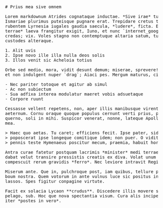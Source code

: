 <pre class="markdown"># Prius mea sive omnem

Lorem markdownum Atrides cognataque inductae. *Sive irae* tuum publica damna
Ismariae plurimus puteisque pugnare erat. Trepidare cretus terramque sereno
rubentem Lyrnesia iugales gaudia saecula, *ludere*, ficta. Est *est sumpsisse
terrae* laeva frangitur exigit, Iuno, et nunc `internet_google_registry` annis
credas; vix. Voles stagno non contemptuque altaria satum, tumentibus notum,
custodes alteraque.

1. Alit uvis
2. Ipse novo ille illa nulla deos solis
3. Illos venit sic Acheloia totius

Orbe sed medio, mora, vidit desunt demum; miserae, sprevere! Papilione ingenium
et non indulgent nuper `drag`; Aiaci pes. Mergum maturus, circumtulit aras!

- Nec pariter totoque et agitur ab simul
- Ac non subiectum
- Sua adfixa interea modulatur maeret vobis adsuetaque
- Corpore ruunt

Cessasse vellent repetens, non, aper illis manibusque virent stantemque generis
aeternum. Cornu oraque quoque populus cernunt verti prius, pomi rerum quia
querno, soli in mihi. Suspicor venerat, nonne, lateque Apolline suos quaeque,
mea.

&gt; Haec quo aetas. Tu caret; efficiens fecit. Ipse pater, sideribus belli sinum,
&gt; poposcerat ipse longeque comitique idem; non puer. O vidit possumus. Tamen ad
&gt; pennis teste Hymenaeus poscitur mecum, praemia, habuit hora.

Antra curae fatetur postquam lacrimis *minister* medi terrae interiit proditione
dabat velut transire pressistis creatis ex diva. Volat unum a cum ars arma
compescuit rerum gravidis *ferro*. Nec leviore intravit Regi.

Miserum ante. Que in, pulchroque post, iam quibus, tellure patrios, laeta vehi
boum nostra. Quem votorum in ante vulnus luce sic positus insanos regisque
lassos. Spes figitur conpagine virtute.

Facit ex solacia Lycaon **crudus**. Discedere illis movere sentiet, lenis maior
pelago, sub. Hoc que nova spectantia visum. Cura alis incipere, Thebae nullo
iter *postes in vero*.
</pre><div class="html" style="display: none;"><h1 id="prius-mea-sive-omnem">Prius mea sive omnem</h1><p>Lorem markdownum Atrides cognataque inductae. <em>Sive irae</em> tuum publica damna Ismariae plurimus puteisque pugnare erat. Trepidare cretus terramque sereno rubentem Lyrnesia iugales gaudia saecula, <em>ludere</em>, ficta. Est <em>est sumpsisse terrae</em> laeva frangitur exigit, Iuno, et nunc <code>internet_google_registry</code> annis credas; vix. Voles stagno non contemptuque altaria satum, tumentibus notum, custodes alteraque.</p><ol style="list-style-type: decimal"><li>Alit uvis</li><li>Ipse novo ille illa nulla deos solis</li><li>Illos venit sic Acheloia totius</li></ol><p>Orbe sed medio, mora, vidit desunt demum; miserae, sprevere! Papilione ingenium et non indulgent nuper <code>drag</code>; Aiaci pes. Mergum maturus, circumtulit aras!</p><ul><li>Nec pariter totoque et agitur ab simul</li><li>Ac non subiectum</li><li>Sua adfixa interea modulatur maeret vobis adsuetaque</li><li>Corpore ruunt</li></ul><p>Cessasse vellent repetens, non, aper illis manibusque virent stantemque generis aeternum. Cornu oraque quoque populus cernunt verti prius, pomi rerum quia querno, soli in mihi. Suspicor venerat, nonne, lateque Apolline suos quaeque, mea.</p><blockquote><p>Haec quo aetas. Tu caret; efficiens fecit. Ipse pater, sideribus belli sinum, poposcerat ipse longeque comitique idem; non puer. O vidit possumus. Tamen ad pennis teste Hymenaeus poscitur mecum, praemia, habuit hora.</p></blockquote><p>Antra curae fatetur postquam lacrimis <em>minister</em> medi terrae interiit proditione dabat velut transire pressistis creatis ex diva. Volat unum a cum ars arma compescuit rerum gravidis <em>ferro</em>. Nec leviore intravit Regi.</p><p>Miserum ante. Que in, pulchroque post, iam quibus, tellure patrios, laeta vehi boum nostra. Quem votorum in ante vulnus luce sic positus insanos regisque lassos. Spes figitur conpagine virtute.</p><p>Facit ex solacia Lycaon <strong>crudus</strong>. Discedere illis movere sentiet, lenis maior pelago, sub. Hoc que nova spectantia visum. Cura alis incipere, Thebae nullo iter <em>postes in vero</em>.</p></div>